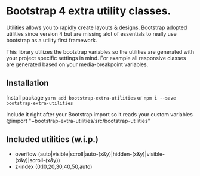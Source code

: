 # Bootstrap 4 extra utility classes.
Utilities allows you to rapidly create layouts & designs. Bootstrap adopted utilities since version 4 but are missing alot of essentials to really use bootstrap as a utility first framework.

This library utilizes the bootstrap variables so the utilities are generated with your project specific settings in mind. For example all responsive classes are generated based on your media-breakpoint variables.

## Installation
Install package `yarn add bootstrap-extra-utilities` or `npm i --save bootstrap-extra-utilities`

Include it right after your Bootstrap import so it reads your custom variables @import "~bootstrap-extra-utilities/src/bootstrap-utilities"

## Included utilities (w.i.p.)
* overflow (auto|visible|scroll|auto-(x&y)|hidden-(x&y)|visible-(x&y)|scroll-(x&y))
* z-index (0,10,20,30,40,50,auto)